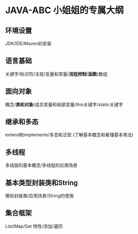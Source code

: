 # JAVA-ABC 小姐姐的专属大纲


## 环境设置

JDK/IDE/Maven的安装

## 语言基础

关键字/标识符/注视/变量和常量/**流程控制**/**函数**/数组

## 面向对象

概念/**类和对象**/成员变量和局部变量/this关键字/static关键字

## 继承和多态

extend和implements/多态和泛型 (了解基本概念和看懂基本用法)

## 多线程

多线层的基本概念/多线程的应用场景

## 基本类型封装类和String

哪些封装类/应用场景/String的使用

## 集合框架

List/Map/Set 特性/添加/遍历


